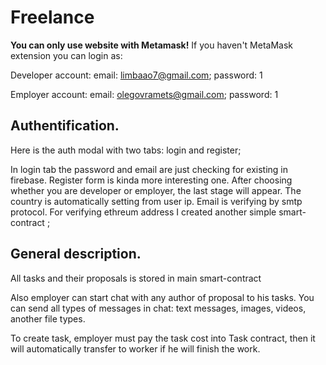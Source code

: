 # Freelance

**You can only use website with Metamask!**
If you haven't MetaMask extension you can login as:

Developer account:
email: limbaao7@gmail.com;
password: 1

Employer account:
email: olegovramets@gmail.com;
password: 1

## Authentification.

Here is the auth modal with two tabs: login and register;

In login tab the password and email are just checking for existing in firebase.
Register form is kinda more interesting one. After choosing whether you are developer or employer, the last stage will appear. The country is automatically setting from user ip. Email is verifying by smtp protocol.
For verifying ethreum address I created another simple smart-contract ;

## General description.

All tasks and their proposals is stored in main smart-contract 

Also employer can start chat with any author of proposal to his tasks.
You can send all types of messages in chat: text messages, images, videos, another file types.

To create task, employer must pay the task cost into Task contract, then it will automatically transfer to worker if he will finish the work.
